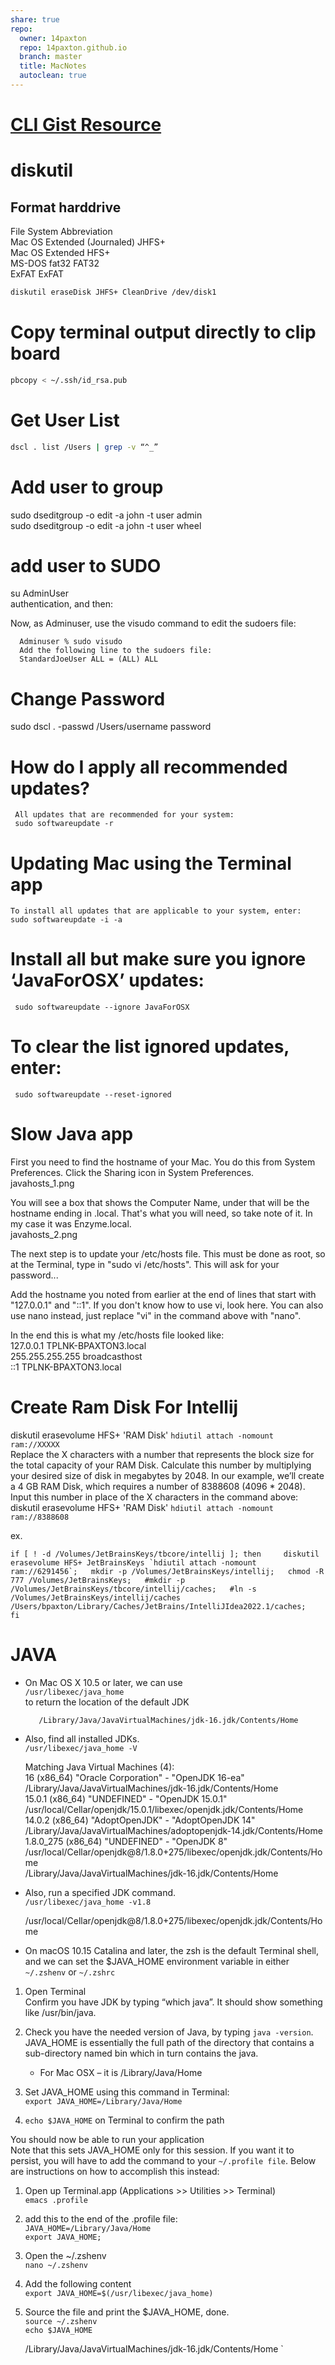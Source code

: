 ```yaml
---  
share: true  
repo:  
  owner: 14paxton  
  repo: 14paxton.github.io  
  branch: master  
  title: MacNotes  
  autoclean: true  
---  
```

  
# [CLI Gist Resource](https://gist.github.com/bzerangue/dca8fc2d63309ba2bd9f)  
# diskutil  
## Format harddrive  
File System	Abbreviation  
Mac OS Extended (Journaled)	JHFS+  
Mac OS Extended	HFS+  
MS-DOS fat32	FAT32  
ExFAT	ExFAT  
  
```bash  
diskutil eraseDisk JHFS+ CleanDrive /dev/disk1  
```  
  
 # Copy terminal output directly to clip board  
```bash  
pbcopy < ~/.ssh/id_rsa.pub  
```  
  
# Get User List  
```bash  
dscl . list /Users | grep -v “^_”  
```  
  
# Add user to group  
 sudo dseditgroup -o edit -a john -t user admin  
 sudo dseditgroup -o edit -a john -t user wheel  
  
# add user to SUDO  
  su AdminUser  
  authentication, and then:  
     
   Now, as Adminuser, use the visudo command to edit the sudoers file:  
  
      Adminuser % sudo visudo  
      Add the following line to the sudoers file:  
      StandardJoeUser ALL = (ALL) ALL  
  
# Change Password  
 sudo dscl . -passwd /Users/username password  
  
  
# How do I apply all recommended updates?  
     All updates that are recommended for your system:  
     sudo softwareupdate -r  
  
# Updating Mac using the Terminal app  
    To install all updates that are applicable to your system, enter:  
    sudo softwareupdate -i -a  
  
# Install all but make sure you ignore ‘JavaForOSX’ updates:  
     sudo softwareupdate --ignore JavaForOSX  
  
# To clear the list ignored updates, enter:  
     sudo softwareupdate --reset-ignored  
       
  
# Slow Java app  
       
First you need to find the hostname of your Mac. You do this from System Preferences. Click the Sharing icon in System Preferences.  
javahosts_1.png  
  
  
You will see a box that shows the Computer Name, under that will be the hostname ending in .local. That's what you will need, so take note of it. In my case it was Enzyme.local.  
javahosts_2.png  
  
The next step is to update your /etc/hosts file. This must be done as root, so at the Terminal, type in "sudo vi /etc/hosts". This will ask for your password...  
  
Add the hostname you noted from earlier at the end of lines that start with "127.0.0.1" and "::1". If you don't know how to use vi, look here. You can also use nano instead, just replace "vi" in the command above with "nano".  
  
In the end this is what my /etc/hosts file looked like:  
127.0.0.1       TPLNK-BPAXTON3.local  
255.255.255.255 broadcasthost  
::1             TPLNK-BPAXTON3.local  
       
# Create Ram Disk For Intellij  
diskutil erasevolume HFS+ 'RAM Disk' `hdiutil attach -nomount ram://XXXXX`  
Replace the X characters with a number that represents the block size for the total capacity of your RAM Disk. Calculate this number by multiplying your desired size of disk in megabytes by 2048. In our example, we’ll create a 4 GB RAM Disk, which requires a number of 8388608 (4096 * 2048). Input this number in place of the X characters in the command above:  
diskutil erasevolume HFS+ 'RAM Disk' `hdiutil attach -nomount ram://8388608`  
  
 ex.  
  
``if [ ! -d /Volumes/JetBrainsKeys/tbcore/intellij ]; then    
    diskutil erasevolume HFS+ JetBrainsKeys `hdiutil attach -nomount ram://6291456`;  
    mkdir -p /Volumes/JetBrainsKeys/intellij;  
    chmod -R 777 /Volumes/JetBrainsKeys;  
   #mkdir -p /Volumes/JetBrainsKeys/tbcore/intellij/caches;  
   #ln -s /Volumes/JetBrainsKeys/intellij/caches /Users/bpaxton/Library/Caches/JetBrains/IntelliJIdea2022.1/caches;  
 fi``  
  
# JAVA  
- On Mac OS X 10.5 or later, we can use  
`/usr/libexec/java_home`  
to return the location of the default JDK  
  
         /Library/Java/JavaVirtualMachines/jdk-16.jdk/Contents/Home    
  
- Also, find all installed JDKs.  
 `/usr/libexec/java_home -V`  
  
   Matching Java Virtual Machines (4):  
    16 (x86_64) "Oracle Corporation" - "OpenJDK 16-ea" /Library/Java/JavaVirtualMachines/jdk-16.jdk/Contents/Home  
    15.0.1 (x86_64) "UNDEFINED" - "OpenJDK 15.0.1" /usr/local/Cellar/openjdk/15.0.1/libexec/openjdk.jdk/Contents/Home  
    14.0.2 (x86_64) "AdoptOpenJDK" - "AdoptOpenJDK 14" /Library/Java/JavaVirtualMachines/adoptopenjdk-14.jdk/Contents/Home  
    1.8.0_275 (x86_64) "UNDEFINED" - "OpenJDK 8" /usr/local/Cellar/openjdk@8/1.8.0+275/libexec/openjdk.jdk/Contents/Home  
    /Library/Java/JavaVirtualMachines/jdk-16.jdk/Contents/Home    
  
- Also, run a specified JDK command.  
`/usr/libexec/java_home -v1.8`  
  
  /usr/local/Cellar/openjdk@8/1.8.0+275/libexec/openjdk.jdk/Contents/Home    
    
- On macOS 10.15 Catalina and later, the zsh is the default Terminal shell, and we can set the $JAVA_HOME environment variable in either `~/.zshenv` or `~/.zshrc`  
  
1) Open Terminal  
	Confirm you have JDK by typing “which java”. It should show something like /usr/bin/java.  
	  
2) Check you have the needed version of Java, by typing `java -version`.  
	JAVA_HOME is essentially the full path of the directory that contains a sub-directory named bin which in turn contains the java.  
	- For Mac OSX – it is /Library/Java/Home  
3) Set JAVA_HOME using this command in Terminal:   
	`export JAVA_HOME=/Library/Java/Home`  
4) `echo $JAVA_HOME` on Terminal to confirm the path  
  
You should now be able to run your application  
Note that this sets JAVA_HOME only for this session. If you want it to persist, you will have to add the command to your `~/.profile file`.  Below are instructions on how to accomplish this instead:  
  
1) Open up Terminal.app (Applications >> Utilities >> Terminal)  
	 `emacs .profile`  
2) add this to the end of the .profile file:  
	`JAVA_HOME=/Library/Java/Home`  
	`export JAVA_HOME;`  
  
3) Open the ~/.zshenv  
	`nano ~/.zshenv`  
  
4) Add the following content  
	`export JAVA_HOME=$(/usr/libexec/java_home)`  
  
5) Source the file and print the $JAVA_HOME, done.  
	 `source ~/.zshenv`  
	`echo $JAVA_HOME`  
  
    /Library/Java/JavaVirtualMachines/jdk-16.jdk/Contents/Home `  
